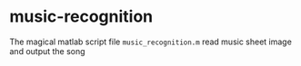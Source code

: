 # music-recognition

The magical matlab script file `music_recognition.m` read music sheet image and output the song
